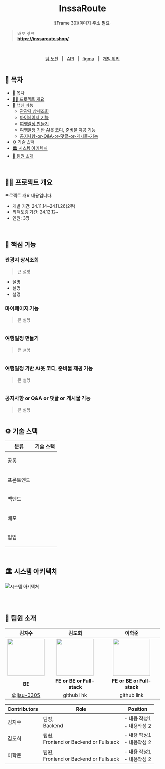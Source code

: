<div align="center">
  <h1>InssaRoute</h1>
  
![Frame 30](이미지 주소 필요)
</div>

> 배포 링크 <br />
> **https://inssaroute.shop/**

<br/>

<p align=center>
  <a href="">팀 노션</a>
  &nbsp; | &nbsp; 
  <a href="">API</a>
  &nbsp; | &nbsp;
  <a href="">figma</a> 
  &nbsp; | &nbsp; 
  <a href="">개발 위키</a>
</p>

<div align=center>
    <a href="https://hits.seeyoufarm.com"><img src=""/></a>
</div>

## 📄 목차

- [📄 목차](#-목차)
- [✍🏻 프로젝트 개요](#-프로젝트-개요)
- [🚀 핵심 기능](#-핵심-기능)
  - [관광지 상세조회](#관광지-상세조회)
  - [마이페이지 기능](#마이페이지-기능)
  - [여행일정 만들기](#여행일정-만들기)
  - [여행일정 기반 AI옷 코디, 준비물 제공 기능](#여행일정-기반-AI옷-코디,-준비물-제공-기능)
  - [공지사항-or-Q&A-or-댓글-or-게시물-기능](#공지사항-or-Q&A-or-댓글-or-게시물-기능)
- [⚙️ 기술 스택](#️-기술-스택)
- [🏛️ 시스템 아키텍처](#️-시스템-아키텍처)
- [🧡 팀원 소개](#-팀원-소개)

<br />

## ✍🏻 프로젝트 개요

프로젝트 개요 내용입니다.
- 개발 기간: 24.11.14~24.11.26(2주)
- 리팩토링 기간: 24.12.12~
- 인원: 3명

<br />

## 🚀 핵심 기능

### 관광지 상세조회

> 큰 설명

- 설명
- 설명
- 설명

</aside>

### 마이페이지 기능

> 큰 설명

<img alt='' src="" />

### 여행일정 만들기

> 큰 설명

<img alt='' src="" />

### 여행일정 기반 AI옷 코디, 준비물 제공 기능

> 큰 설명

<img alt='' src="" />

### 공지사항 or Q&A or 댓글 or 게시물 기능

> 큰 설명

<img alt='' src="" />

<br />

## ⚙️ 기술 스택

<table>
    <thead>
        <tr>
            <th>분류</th>
            <th>기술 스택</th>
        </tr>
    </thead>
    <tbody>
        <tr>
            <td>
                <p>공통</p>
            </td>
            <td>
                <img src="">
                <img src="">
            </td>
        </tr>
        <tr>
            <td>
                  <p>프론트엔드</p>
            </td>
            <td>
                  <img src="">
                  <img src="">
            </td>
        </tr>
        <tr>
            <td>
                <p>백엔드</p>
            </td>
            <td>
                <img src=""/>
                <img src="">
                <img src=""/>
                <img src="">
            </td>
        </tr>
        <tr>
            <td>
                <p>배포</p>
            </td>
            <td>
                <img src="">
                <img src="">
            </td>
        </tr>
        <tr>
            <td>
                <p>협업</p>
            </td>
            <td>
                <img src="">
                <img src="">
                <img src="">
            </td>
        </tr>
    </tbody>
</table>

<br />

## 🏛️ 시스템 아키텍처

![시스템 아키텍처]()

<br />




<br />

## 🧡 팀원 소개

|                                      김지수                                      |                                       김도희                                       |                                     이학준                                      |  
|:------------------------------------------------------------------------------:|:-------------------------------------------------------------------------------:|:----------------------------------------------------------------------------:| 
| <img src="" width="120" /> | <img src="" width="120" /> | <img src="" width="120"> | 
|                                  **BE**                                  |                                  **FE or BE or Full-stack**                                   |                                 **FE or BE or Full-stack**                                 | 
|                        [@jisu-0305](https://github.com/jisu-0305)                                                          |                            github link                                                     |        github link                                                                      |                            |

| Contributors | Role | Position |
| ------------ | ---- | -------- |
|   김지수 | 팀장, <br /> Backend | - 내용 작성1 <br> - 내용작성 2|
|   김도희 | 팀원, <br /> Frontend or Backend or Fullstack | - 내용 작성1 <br> - 내용작성 2|
|   이학준 | 팀원, <br /> Frontend or Backend or Fullstack | - 내용 작성1 <br> - 내용작성 2|